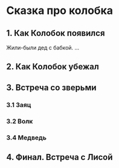 # Сказка про колобка

## 1. Как Колобок появился
Жили-были дед с бабкой.
...

## 2. Как Колобок убежал

## 3. Встреча со зверьми

### 3.1 Заяц
 
### 3.2 Волк

### 3.4 Медведь

## 4. Финал. Встреча с Лисой
